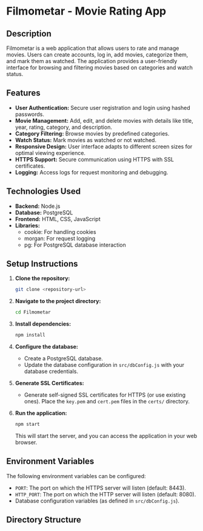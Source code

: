 # Filmometar - Movie Rating App

## Description

Filmometar is a web application that allows users to rate and manage movies. Users can create accounts, log in, add movies, categorize them, and mark them as watched. The application provides a user-friendly interface for browsing and filtering movies based on categories and watch status.

## Features

-   **User Authentication:** Secure user registration and login using hashed passwords.
-   **Movie Management:** Add, edit, and delete movies with details like title, year, rating, category, and description.
-   **Category Filtering:** Browse movies by predefined categories.
-   **Watch Status:** Mark movies as watched or not watched.
-   **Responsive Design:** User interface adapts to different screen sizes for optimal viewing experience.
-   **HTTPS Support:** Secure communication using HTTPS with SSL certificates.
-   **Logging:** Access logs for request monitoring and debugging.

## Technologies Used

-   **Backend:** Node.js
-   **Database:** PostgreSQL
-   **Frontend:** HTML, CSS, JavaScript
-   **Libraries:**
    -   cookie: For handling cookies
    -   morgan: For request logging
    -   pg: For PostgreSQL database interaction

## Setup Instructions

1.  **Clone the repository:**

    ```sh
    git clone <repository-url>
    ```

2.  **Navigate to the project directory:**

    ```sh
    cd Filmometar
    ```

3.  **Install dependencies:**

    ```sh
    npm install
    ```

4.  **Configure the database:**

    -   Create a PostgreSQL database.
    -   Update the database configuration in `src/dbConfig.js` with your database credentials.

5.  **Generate SSL Certificates:**

    -   Generate self-signed SSL certificates for HTTPS (or use existing ones). Place the `key.pem` and `cert.pem` files in the `certs/` directory.

6.  **Run the application:**

    ```sh
    npm start
    ```

    This will start the server, and you can access the application in your web browser.

## Environment Variables

The following environment variables can be configured:

-   `PORT`: The port on which the HTTPS server will listen (default: 8443).
-   `HTTP_PORT`: The port on which the HTTP server will listen (default: 8080).
-   Database configuration variables (as defined in `src/dbConfig.js`).

## Directory Structure
